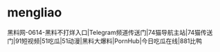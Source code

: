 # mengliao
黑料网-0614-黑料不打烊入口|Telegram频道传送门|74猫导航主站|74猫传送门|91短视频|51吃瓜|51动漫|黑料大爆料|PornHub|今日吃瓜在线|881比鸭
